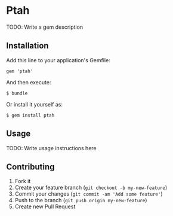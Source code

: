 # Ptah

TODO: Write a gem description

## Installation

Add this line to your application's Gemfile:

    gem 'ptah'

And then execute:

    $ bundle

Or install it yourself as:

    $ gem install ptah

## Usage

TODO: Write usage instructions here

## Contributing

1. Fork it
2. Create your feature branch (`git checkout -b my-new-feature`)
3. Commit your changes (`git commit -am 'Add some feature'`)
4. Push to the branch (`git push origin my-new-feature`)
5. Create new Pull Request
